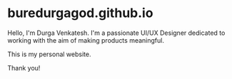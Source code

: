 # buredurgagod.github.io
Hello, I'm Durga Venkatesh.
I'm a passionate UI/UX Designer dedicated to working with the aim of making products meaningful.

This is my personal website.

Thank you!
